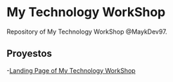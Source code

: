 # My Technology WorkShop

Repository of My Technology WorkShop @MaykDev97.

## Proyestos

-[Landing Page of My Technology WorkShop](https://maykdev97.github.io/NetWork/)